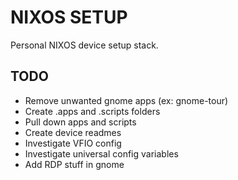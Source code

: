 # NIXOS SETUP

Personal NIXOS device setup stack.

## TODO
- Remove unwanted gnome apps (ex: gnome-tour)
- Create .apps and .scripts folders
- Pull down apps and scripts
- Create device readmes
- Investigate VFIO config
- Investigate universal config variables
- Add RDP stuff in gnome
